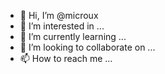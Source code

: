 - 👋 Hi, I’m @microux
- 👀 I’m interested in ...
- 🌱 I’m currently learning ...
- 💞️ I’m looking to collaborate on ...
- 📫 How to reach me ...

<!---
microux/microux is a ✨ special ✨ repository because its `README.md` (this file) appears on your GitHub profile.
You can click the Preview link to take a look at your changes.
--->
